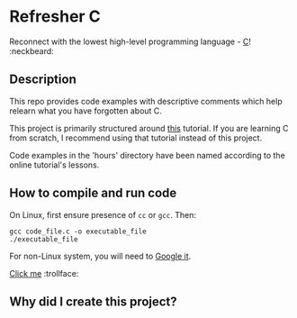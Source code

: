 # Refresher C

Reconnect with the lowest high-level programming language - [C][0]! :neckbeard:

## Description

This repo provides code examples with descriptive comments which help relearn what you have forgotten about C.

This project is primarily structured around [this][1] tutorial. If you are learning C from scratch, I recommend using that tutorial instead of this project.

Code examples in the 'hours' directory have been named according to the online tutorial's lessons.

## How to compile and run code

On Linux, first ensure presence of `cc` or `gcc`. Then:

```
gcc code_file.c -o executable_file
./executable_file
```

For non-Linux system, you will need to [Google it][2].

[Click me][2] :trollface:

## Why did I create this project?

[0]: https://en.wikipedia.org/wiki/C_(programming_language)
[1]: http://aelinik.free.fr/c/
[2]: http://lmgtfy.com/?q=how+to+run+c+code
